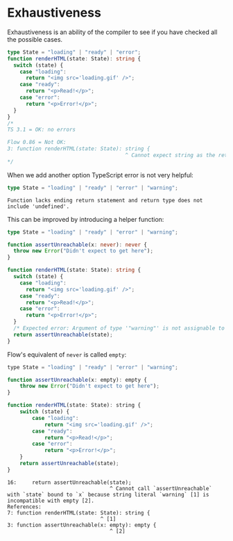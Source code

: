 # Exhaustiveness

Exhaustiveness is an ability of the compiler to see if you have checked all the possible cases.

```typescript
type State = "loading" | "ready" | "error";
function renderHTML(state: State): string {
  switch (state) {
    case "loading":
      return "<img src='loading.gif' />";
    case "ready":
      return "<p>Read!</p>";
    case "error":
      return "<p>Error!</p>";
  }
}
/*
TS 3.1 = OK: no errors

Flow 0.86 = Not OK:
3: function renderHTML(state: State): string {
                                      ^ Cannot expect string as the return type of function
*/
```

When we add another option TypeScript error is not very helpful:

```typescript
type State = "loading" | "ready" | "error" | "warning";
```

```
Function lacks ending return statement and return type does not include 'undefined'.
```

This can be improved by introducing a helper function:

```typescript
type State = "loading" | "ready" | "error" | "warning";

function assertUnreachable(x: never): never {
  throw new Error("Didn't expect to get here");
}

function renderHTML(state: State): string {
  switch (state) {
    case "loading":
      return "<img src='loading.gif' />";
    case "ready":
      return "<p>Read!</p>";
    case "error":
      return "<p>Error!</p>";
  }
  /* Expected error: Argument of type '"warning"' is not assignable to parameter of type 'never'. */
  return assertUnreachable(state);
}
```

Flow's equivalent of `never` is called `empty`:

```javascript
type State = "loading" | "ready" | "error" | "warning";

function assertUnreachable(x: empty): empty {
    throw new Error("Didn't expect to get here");
}

function renderHTML(state: State): string {
    switch (state) {
        case "loading":
            return "<img src='loading.gif' />";
        case "ready":
            return "<p>Read!</p>";
        case "error":
            return "<p>Error!</p>";
    }
    return assertUnreachable(state);
}
```

```
16:     return assertUnreachable(state);
                                 ^ Cannot call `assertUnreachable` with `state` bound to `x` because string literal `warning` [1] is incompatible with empty [2].
References:
7: function renderHTML(state: State): string {
                              ^ [1]
3: function assertUnreachable(x: empty): empty {
                                 ^ [2]
```
